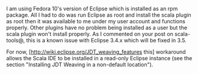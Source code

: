 I am using Fedora 10's version of Eclipse which is installed as an rpm package. All I had to do was run Eclipse as root and install the scala plugin as root then it was available to me under my user account and functions properly. Other plugins have no problem being installed as a user but the scala plugin won't install properly. 
As I commented on your post on scala-tools@, this is a known issue with Eclipse 3.4.x which will be fixed in 3.5.

For now, [http://wiki.eclipse.org/JDT_weaving_features this] workaround allows the Scala IDE to be installed in a read-only Eclipse instance (see the section "Installing JDT Weaving in a non-default location").
